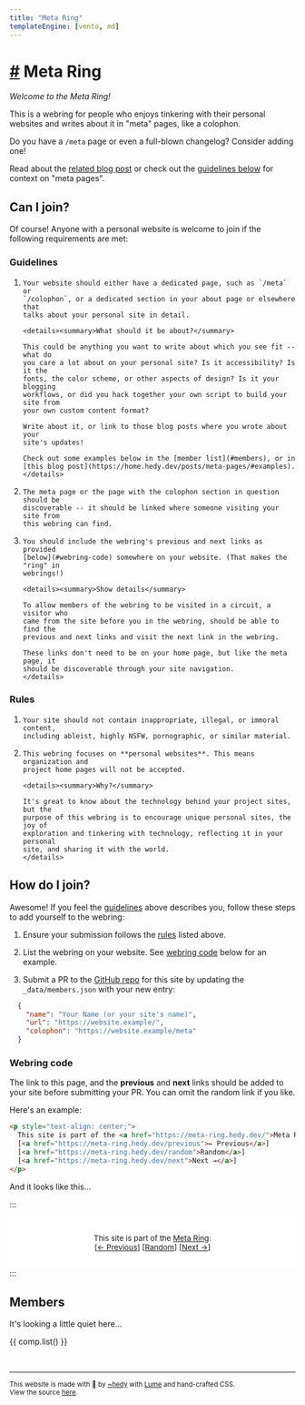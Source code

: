 ```yaml
---
title: "Meta Ring"
templateEngine: [vento, md]
---
```


<h1><a href="#">#</a> Meta Ring</h1>

*Welcome to the Meta Ring!*

This is a webring for people who enjoys tinkering with their personal websites
and writes about it in "meta" pages, like a colophon.

Do you have a `/meta` page or even a full-blown changelog? Consider adding
one!

Read about the [related blog post](https://home.hedy.dev/posts/meta-pages/) or
check out the [guidelines below](#guidelines) for context on "meta pages".

## Can I join?

Of course! Anyone with a personal website is welcome to join if the following
requirements are met:

### Guidelines

<ol>
  <li>

    Your website should either have a dedicated page, such as `/meta` or
    `/colophon`, or a dedicated section in your about page or elsewhere that
    talks about your personal site in detail.

    <details><summary>What should it be about?</summary>

    This could be anything you want to write about which you see fit -- what do
    you care a lot about on your personal site? Is it accessibility? Is it the
    fonts, the color scheme, or other aspects of design? Is it your blogging
    workflows, or did you hack together your own script to build your site from
    your own custom content format?

    Write about it, or link to those blog posts where you wrote about your
    site's updates!

    Check out some examples below in the [member list](#members), or in
    [this blog post](https://home.hedy.dev/posts/meta-pages/#examples).
    </details>
  </li>
  <li>

    The meta page or the page with the colophon section in question should be
    discoverable -- it should be linked where someone visiting your site from
    this webring can find.
  </li>
  <li>

    You should include the webring's previous and next links as provided
    [below](#webring-code) somewhere on your website. (That makes the "ring" in
    webrings!)

    <details><summary>Show details</summary>

    To allow members of the webring to be visited in a circuit, a visitor who
    came from the site before you in the webring, should be able to find the
    previous and next links and visit the next link in the webring.

    These links don't need to be on your home page, but like the meta page, it
    should be discoverable through your site navigation.
    </details>
  </li>
</ol>


### Rules

<ol>
  <li>

    Your site should not contain inappropriate, illegal, or immoral content,
    including ableist, highly NSFW, pornographic, or similar material.
  </li>

  <li>

    This webring focuses on **personal websites**. This means organization and
    project home pages will not be accepted.

    <details><summary>Why?</summary>

    It's great to know about the technology behind your project sites, but the
    purpose of this webring is to encourage unique personal sites, the joy of
    exploration and tinkering with technology, reflecting it in your personal
    site, and sharing it with the world.
    </details>

  </li>
</ol>

## How do I join?

Awesome! If you feel the [guidelines](#guidelines) above describes you, follow
these steps to add yourself to the webring:

1. Ensure your submission follows the [rules](#rules) listed above.

1. List the webring on your website. See [webring code](#webring-code) below for
   an example.

1. Submit a PR to the [GitHub
   repo](https://github.com/hedyhli/meta-ring/blob/main/_data/members.json) for
   this site by updating the `_data/members.json` with your new entry:

```json
  {
    "name": "Your Name (or your site's name)",
    "url": "https://website.example/",
    "colophon": "https://website.example/meta"
  }
```

### Webring code

The link to this page, and the **previous** and **next** links should be added
to your site before submitting your PR. You can omit the random link if you
like.

Here's an example:

```html
<p style="text-align: center;">
  This site is part of the <a href="https://meta-ring.hedy.dev/">Meta Ring</a>:<br/>
  [<a href="https://meta-ring.hedy.dev/previous">← Previous</a>]
  [<a href="https://meta-ring.hedy.dev/random">Random</a>]
  [<a href="https://meta-ring.hedy.dev/next">Next →</a>]
</p>
```

And it looks like this...

:::
<div style="border: 1px solid var(--border); padding: 1rem 0; border-radius: var(--border-radius); background-color: white; font-size: 95%;">
<p style="text-align: center;">
  This site is part of the <a href="https://meta-ring.hedy.dev/">Meta Ring</a>:<br/>
  [<a href="https://meta-ring.hedy.dev/previous">← Previous</a>]
  [<a href="https://meta-ring.hedy.dev/random">Random</a>]
  [<a href="https://meta-ring.hedy.dev/next">Next →</a>]
</p>
</div>
:::

## Members

It's looking a little quiet here...

{{ comp.list() }}

<br />

---

<small>This website is made with 💜 by [~hedy](https://home.hedy.dev/) with [Lume](https://lume.land/) and hand-crafted CSS.<br />View the source [here](https://github.com/hedyhli/meta-ring).</small>
